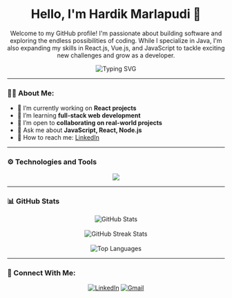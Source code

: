 <h1 align="center">Hello, I'm Hardik Marlapudi 👋</h1>
<p align="center">
  Welcome to my GitHub profile! I'm passionate about building software and exploring the endless possibilities of coding. While I specialize in Java, I'm also expanding my skills in React.js, Vue.js, and JavaScript to tackle exciting new challenges and grow as a developer.
</p>

<p align="center">
  <img src="https://readme-typing-svg.herokuapp.com?font=Fira+Code&duration=3000&pause=1000&color=1D9BF0&center=true&vCenter=true&width=435&lines=Aspiring+Software+Engineer;Web+and+App+Developer;Tech+Enthusiast+%F0%9F%92%BB" alt="Typing SVG" />
</p>

---

### 🧑‍💻 About Me:

- 🔭 I’m currently working on **React projects**
- 🌱 I’m learning **full-stack web development**
- 🤝 I’m open to **collaborating on real-world projects**
- 💬 Ask me about **JavaScript, React, Node.js**
- 📧 How to reach me: [LinkedIn](https://www.linkedin.com/in/hardik-marlapudi-b47a14307/)

---

### ⚙️ Technologies and Tools

<p align="center">
  <img src="https://skillicons.dev/icons?i=html,css,js,react,vue,nodejs,express,mongodb,git,github,java,vscode" />
</p>

---

### 📊 GitHub Stats

<p align="center">
  <img src="https://github-readme-stats.vercel.app/api?username=HardikMarlapudi&show_icons=true&theme=tokyonight" alt="GitHub Stats" />
  <br><br>
  <img src="https://github-readme-streak-stats.herokuapp.com/?user=HardikMarlapudi&theme=tokyonight" alt="GitHub Streak Stats" />
  <br><br>
  <img src="https://github-readme-stats.vercel.app/api/top-langs/?username=HardikMarlapudi&layout=compact&theme=tokyonight" alt="Top Languages" />
</p>

---

### 🔗 Connect With Me:

<p align="center">
  <a href="https://www.linkedin.com/in/hardik-marlapudi-b47a14307/"><img src="https://img.shields.io/badge/LinkedIn-blue?style=for-the-badge&logo=linkedin&logoColor=white" alt="LinkedIn" /></a>
  <a href="mailto:hardik.a.marlapudi@gmail.com"><img src="https://img.shields.io/badge/Gmail-red?style=for-the-badge&logo=gmail&logoColor=white" alt="Gmail" /></a>
</p>
